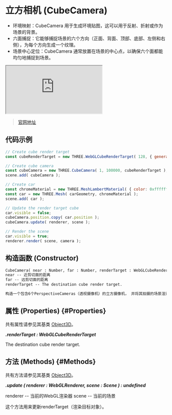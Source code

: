# 立方相机 (CubeCamera)

- 环境映射：CubeCamera 用于生成环境贴图，这可以用于反射、折射或作为场景的背景。
- 六面捕捉：它能够捕捉场景的六个方向（正面、背面、顶部、底部、左侧和右侧），为每个方向生成一个纹理。
- 场景中心定位：CubeCamera 通常放置在场景的中心点，以确保六个面都能均匀地捕捉到场景。

<iframe id="scene" src="https://threejs.org/examples/webgl_materials_cubemap_dynamic.html"></iframe>

>[官网地址](https://threejs.org/docs/index.html#api/zh/cameras/CubeCamera)

## 代码示例

```js
// Create cube render target
const cubeRenderTarget = new THREE.WebGLCubeRenderTarget( 128, { generateMipmaps: true, minFilter: THREE.LinearMipmapLinearFilter } );

// Create cube camera
const cubeCamera = new THREE.CubeCamera( 1, 100000, cubeRenderTarget );
scene.add( cubeCamera );

// Create car
const chromeMaterial = new THREE.MeshLambertMaterial( { color: 0xffffff, envMap: cubeRenderTarget.texture } );
const car = new THREE.Mesh( carGeometry, chromeMaterial );
scene.add( car );

// Update the render target cube
car.visible = false;
cubeCamera.position.copy( car.position );
cubeCamera.update( renderer, scene );

// Render the scene
car.visible = true;
renderer.render( scene, camera );
```

## 构造函数 (Constructor)

```md
CubeCamera( near : Number, far : Number, renderTarget : WebGLCubeRenderTarget )
near -- 近剪切面的距离
far -- 远剪切面的距离
renderTarget -- The destination cube render target.

构造一个包含6个PerspectiveCameras（透视摄像机）的立方摄像机， 并将其拍摄的场景渲染到一个WebGLCubeRenderTarget上。
```

## 属性 (Properties) {#Properties}

共有属性请参见其基类 [Object3D](./PerspectiveCamera)。

***.renderTarget : WebGLCubeRenderTarget***

The destination cube render target.


## 方法 (Methods) {#Methods}

共有方法请参见其基类 [Object3D](./PerspectiveCamer)。

***.update ( renderer : WebGLRenderer, scene : Scene ) : undefined***

renderer -- 当前的WebGL渲染器
scene -- 当前的场景

这个方法用来更新renderTarget（渲染目标对象）。